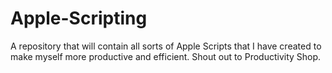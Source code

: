 # Apple-Scripting
A repository that will contain all sorts of Apple Scripts that I have created to make myself more productive and efficient. Shout out to Productivity Shop.
